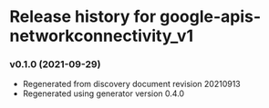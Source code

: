 # Release history for google-apis-networkconnectivity_v1

### v0.1.0 (2021-09-29)

* Regenerated from discovery document revision 20210913
* Regenerated using generator version 0.4.0

